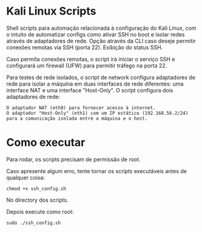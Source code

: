 # Kali Linux Scripts

Shell scripts para automação relacionada à configuração do Kali Linux, com o intuito de automatizar configs como ativar SSH no boot e isolar redes através de adaptadores de rede.
Opção através da CLI caso deseje permitir conexões remotas via SSH (porta 22).
Exibição do status SSH.

Caso permita conexões remotas, o script irá iniciar o serviço SSH e configurará um firewall (UFW) para permitir tráfego na porta 22.

Para testes de rede isolados, o script de network configura adaptadores de rede para isolar a máquina em duas interfaces de rede diferentes: uma interface NAT e uma interface "Host-Only".
O script configura dois adaptadores de rede:

    O adaptador NAT (eth0) para fornecer acesso à internet.
    O adaptador "Host-Only" (eth1) com um IP estático (192.168.56.2/24) para a comunicação isolada entre a máquina e o host.

# Como executar

Para rodar, os scripts precisam de permissão de root.

Caso apresente algum erro, tente tornar os scripts executáveis antes de qualquer coisa:
```
chmod +x ssh_config.sh
```
No directory dos scripts.

Depois execute como root:
```
sudo ./ssh_config.sh
```
